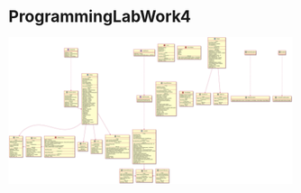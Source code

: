 # ProgrammingLabWork4

![Image alt](https://github.com/Andryss/ProgrammingLabWork4/raw/main/ObjectsDiagram.png)
